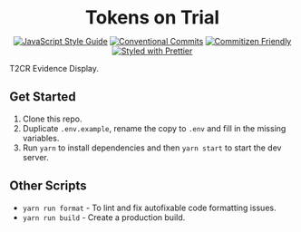<p align="center">
  <b style="font-size: 32px;">Tokens on Trial</b>
</p>

<p align="center">
  <a href="https://standardjs.com"><img src="https://img.shields.io/badge/code_style-standard-brightgreen.svg" alt="JavaScript Style Guide"></a>
  <a href="https://conventionalcommits.org"><img src="https://img.shields.io/badge/Conventional%20Commits-1.0.0-yellow.svg" alt="Conventional Commits"></a>
  <a href="http://commitizen.github.io/cz-cli/"><img src="https://img.shields.io/badge/commitizen-friendly-brightgreen.svg" alt="Commitizen Friendly"></a>
  <a href="https://github.com/prettier/prettier"><img src="https://img.shields.io/badge/styled_with-prettier-ff69b4.svg" alt="Styled with Prettier"></a>
</p>

T2CR Evidence Display.

## Get Started

1.  Clone this repo.
2.  Duplicate `.env.example`, rename the copy to `.env` and fill in the missing variables.
3.  Run `yarn` to install dependencies and then `yarn start` to start the dev server.

## Other Scripts

- `yarn run format` - To lint and fix autofixable code formatting issues.
- `yarn run build` - Create a production build.

